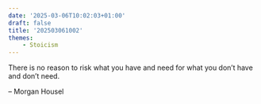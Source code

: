 ```yaml
---
date: '2025-03-06T10:02:03+01:00'
draft: false
title: '202503061002'
themes:
    - Stoicism
---
```

There is no reason to risk what you have and need for what you don’t have and don’t need.

– Morgan Housel

